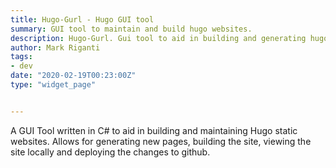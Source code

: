 ```yaml
---
title: Hugo-Gurl - Hugo GUI tool
summary: GUI tool to maintain and build hugo websites.
description: Hugo-Gurl. Gui tool to aid in building and generating hugo static websites by Mark Riganti 
author: Mark Riganti 
tags:
- dev
date: "2020-02-19T00:23:00Z"
type: "widget_page" 


---
```


A GUI Tool written in C# to aid in building and maintaining Hugo static websites.
Allows for generating new pages, building the site, viewing the site locally and deploying the changes to github.

